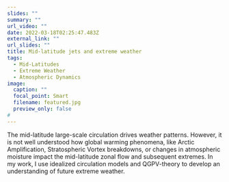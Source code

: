 ```yaml
---
slides: ""
summary: ""
url_video: ""
date: 2022-03-18T02:25:47.483Z
external_link: ""
url_slides: ""
title: Mid-latitude jets and extreme weather
tags:
  - Mid-Latitudes
  - Extreme Weather
  - Atmospheric Dynamics
image:
  caption: ""
  focal_point: Smart
  filename: featured.jpg
  preview_only: false
#
---
```

The mid-latitude large-scale circulation drives weather patterns. However, it is not well understood how global warming phenomena, like Arctic Amplification, Stratospheric Vortex breakdowns, or changes in atmospheric moisture impact the mid-latitude zonal flow and subsequent extremes. In my work, I use idealized circulation models and QGPV-theory to develop an understanding of future extreme weather.
